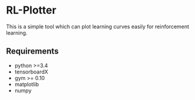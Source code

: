# RL-Plotter

 This is a simple tool which can plot learning curves easily for reinforcement learning.

## Requirements

- python >=3.4 
- tensorboardX
- gym >= 0.10
- matplotlib
- numpy

